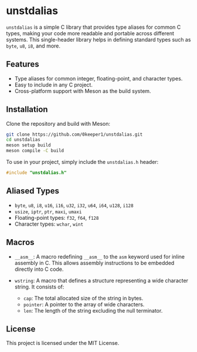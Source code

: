 # unstdalias

`unstdalias` is a simple C library that provides type aliases for common C types, making your code more readable and portable across different systems. This single-header library helps in defining standard types such as `byte`, `u8`, `i8`, and more.

## Features

- Type aliases for common integer, floating-point, and character types.
- Easy to include in any C project.
- Cross-platform support with Meson as the build system.

## Installation

Clone the repository and build with Meson:

```bash
git clone https://github.com/0keeper1/unstdalias.git
cd unstdalias
meson setup build
meson compile -C build
```

To use in your project, simply include the `unstdalias.h` header:

```c
#include "unstdalias.h"
```

## Aliased Types

- `byte`, `u8`, `i8`, `u16`, `i16`, `u32`, `i32`, `u64`, `i64`, `u128`, `i128`
- `usize`, `iptr`, `ptr`, `maxi`, `umaxi`
- Floating-point types: `f32`, `f64`, `f128`
- Character types: `wchar`, `wint`

## Macros

- `__asm__`: A macro redefining `__asm__` to the `asm` keyword used for inline assembly in C. This allows assembly instructions to be embedded directly into C code.

- `wstring`: A macro that defines a structure representing a wide character string. It consists of:
    - `cap`: The total allocated size of the string in bytes.
    - `pointer`: A pointer to the array of wide characters.
    - `len`: The length of the string excluding the null terminator.


## License

This project is licensed under the MIT License.